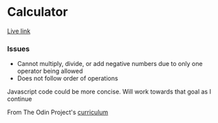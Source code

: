# Calculator

[Live link](https://achoo-o.github.io/calculator/)

### Issues

* Cannot multiply, divide, or add negative numbers due to only one operator being allowed
* Does not follow order of operations

Javascript code could be more concise. Will work towards that goal as I continue

From The Odin Project's [curriculum](https://www.theodinproject.com/lessons/calculator)
